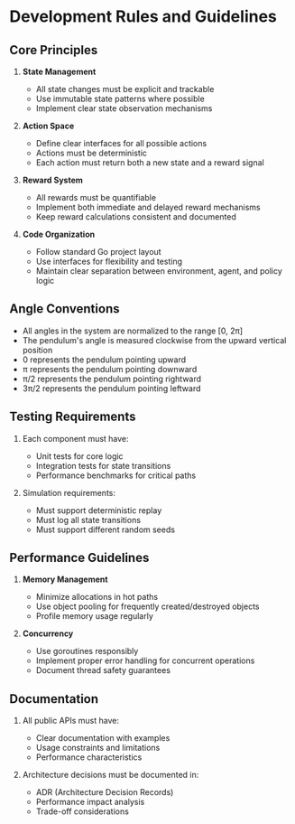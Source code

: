 # Development Rules and Guidelines

## Core Principles
1. **State Management**
   - All state changes must be explicit and trackable
   - Use immutable state patterns where possible
   - Implement clear state observation mechanisms

2. **Action Space**
   - Define clear interfaces for all possible actions
   - Actions must be deterministic
   - Each action must return both a new state and a reward signal

3. **Reward System**
   - All rewards must be quantifiable
   - Implement both immediate and delayed reward mechanisms
   - Keep reward calculations consistent and documented

4. **Code Organization**
   - Follow standard Go project layout
   - Use interfaces for flexibility and testing
   - Maintain clear separation between environment, agent, and policy logic

## Angle Conventions

- All angles in the system are normalized to the range [0, 2π]
- The pendulum's angle is measured clockwise from the upward vertical position
- 0 represents the pendulum pointing upward
- π represents the pendulum pointing downward
- π/2 represents the pendulum pointing rightward
- 3π/2 represents the pendulum pointing leftward

## Testing Requirements
1. Each component must have:
   - Unit tests for core logic
   - Integration tests for state transitions
   - Performance benchmarks for critical paths

2. Simulation requirements:
   - Must support deterministic replay
   - Must log all state transitions
   - Must support different random seeds

## Performance Guidelines
1. **Memory Management**
   - Minimize allocations in hot paths
   - Use object pooling for frequently created/destroyed objects
   - Profile memory usage regularly

2. **Concurrency**
   - Use goroutines responsibly
   - Implement proper error handling for concurrent operations
   - Document thread safety guarantees

## Documentation
1. All public APIs must have:
   - Clear documentation with examples
   - Usage constraints and limitations
   - Performance characteristics

2. Architecture decisions must be documented in:
   - ADR (Architecture Decision Records)
   - Performance impact analysis
   - Trade-off considerations
